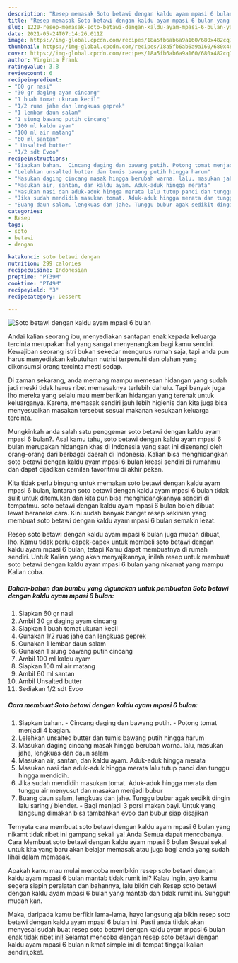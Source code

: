 ```yaml
---
description: "Resep memasak Soto betawi dengan kaldu ayam mpasi 6 bulan yang lezat dan Mudah Dibuat"
title: "Resep memasak Soto betawi dengan kaldu ayam mpasi 6 bulan yang lezat dan Mudah Dibuat"
slug: 1220-resep-memasak-soto-betawi-dengan-kaldu-ayam-mpasi-6-bulan-yang-lezat-dan-mudah-dibuat
date: 2021-05-24T07:14:26.011Z
image: https://img-global.cpcdn.com/recipes/18a5fb6ab6a9a160/680x482cq70/soto-betawi-dengan-kaldu-ayam-mpasi-6-bulan-foto-resep-utama.jpg
thumbnail: https://img-global.cpcdn.com/recipes/18a5fb6ab6a9a160/680x482cq70/soto-betawi-dengan-kaldu-ayam-mpasi-6-bulan-foto-resep-utama.jpg
cover: https://img-global.cpcdn.com/recipes/18a5fb6ab6a9a160/680x482cq70/soto-betawi-dengan-kaldu-ayam-mpasi-6-bulan-foto-resep-utama.jpg
author: Virginia Frank
ratingvalue: 3.8
reviewcount: 6
recipeingredient:
- "60 gr nasi"
- "30 gr daging ayam cincang"
- "1 buah tomat ukuran kecil"
- "1/2 ruas jahe dan lengkuas geprek"
- "1 lembar daun salam"
- "1 siung bawang putih cincang"
- "100 ml kaldu ayam"
- "100 ml air matang"
- "60 ml santan"
- " Unsalted butter"
- "1/2 sdt Evoo"
recipeinstructions:
- "Siapkan bahan.  Cincang daging dan bawang putih. Potong tomat menjadi 4 bagian."
- "Lelehkan unsalted butter dan tumis bawang putih hingga harum"
- "Masukan daging cincang masak hingga berubah warna. lalu, masukan jahe, lengkuas dan daun salam"
- "Masukan air, santan, dan kaldu ayam. Aduk-aduk hingga merata"
- "Masukan nasi dan aduk-aduk hingga merata lalu tutup panci dan tunggu hingga mendidih."
- "Jika sudah mendidih masukan tomat. Aduk-aduk hingga merata dan tunggu air menyusut dan masakan menjadi bubur"
- "Buang daun salam, lengkuas dan jahe. Tunggu bubur agak sedikit dingin lalu saring / blender.  Bagi menjadi 3 porsi makan bayi. Untuk yang langsung dimakan bisa tambahkan evoo dan bubur siap disajikan"
categories:
- Resep
tags:
- soto
- betawi
- dengan

katakunci: soto betawi dengan 
nutrition: 299 calories
recipecuisine: Indonesian
preptime: "PT39M"
cooktime: "PT49M"
recipeyield: "3"
recipecategory: Dessert

---
```



![Soto betawi dengan kaldu ayam mpasi 6 bulan](https://img-global.cpcdn.com/recipes/18a5fb6ab6a9a160/680x482cq70/soto-betawi-dengan-kaldu-ayam-mpasi-6-bulan-foto-resep-utama.jpg)

Andai kalian seorang ibu, menyediakan santapan enak kepada keluarga tercinta merupakan hal yang sangat menyenangkan bagi kamu sendiri. Kewajiban seorang istri bukan sekedar mengurus rumah saja, tapi anda pun harus menyediakan kebutuhan nutrisi terpenuhi dan olahan yang dikonsumsi orang tercinta mesti sedap.

Di zaman  sekarang, anda memang mampu memesan hidangan yang sudah jadi meski tidak harus ribet memasaknya terlebih dahulu. Tapi banyak juga lho mereka yang selalu mau memberikan hidangan yang terenak untuk keluarganya. Karena, memasak sendiri jauh lebih higienis dan kita juga bisa menyesuaikan masakan tersebut sesuai makanan kesukaan keluarga tercinta. 



Mungkinkah anda salah satu penggemar soto betawi dengan kaldu ayam mpasi 6 bulan?. Asal kamu tahu, soto betawi dengan kaldu ayam mpasi 6 bulan merupakan hidangan khas di Indonesia yang saat ini disenangi oleh orang-orang dari berbagai daerah di Indonesia. Kalian bisa menghidangkan soto betawi dengan kaldu ayam mpasi 6 bulan kreasi sendiri di rumahmu dan dapat dijadikan camilan favoritmu di akhir pekan.

Kita tidak perlu bingung untuk memakan soto betawi dengan kaldu ayam mpasi 6 bulan, lantaran soto betawi dengan kaldu ayam mpasi 6 bulan tidak sulit untuk ditemukan dan kita pun bisa menghidangkannya sendiri di tempatmu. soto betawi dengan kaldu ayam mpasi 6 bulan boleh dibuat lewat beraneka cara. Kini sudah banyak banget resep kekinian yang membuat soto betawi dengan kaldu ayam mpasi 6 bulan semakin lezat.

Resep soto betawi dengan kaldu ayam mpasi 6 bulan juga mudah dibuat, lho. Kamu tidak perlu capek-capek untuk membeli soto betawi dengan kaldu ayam mpasi 6 bulan, tetapi Kamu dapat membuatnya di rumah sendiri. Untuk Kalian yang akan menyajikannya, inilah resep untuk membuat soto betawi dengan kaldu ayam mpasi 6 bulan yang nikamat yang mampu Kalian coba.

<!--inarticleads1-->

##### Bahan-bahan dan bumbu yang digunakan untuk pembuatan Soto betawi dengan kaldu ayam mpasi 6 bulan:

1. Siapkan 60 gr nasi
1. Ambil 30 gr daging ayam cincang
1. Siapkan 1 buah tomat ukuran kecil
1. Gunakan 1/2 ruas jahe dan lengkuas geprek
1. Gunakan 1 lembar daun salam
1. Gunakan 1 siung bawang putih cincang
1. Ambil 100 ml kaldu ayam
1. Siapkan 100 ml air matang
1. Ambil 60 ml santan
1. Ambil  Unsalted butter
1. Sediakan 1/2 sdt Evoo




<!--inarticleads2-->

##### Cara membuat Soto betawi dengan kaldu ayam mpasi 6 bulan:

1. Siapkan bahan.  - Cincang daging dan bawang putih. - Potong tomat menjadi 4 bagian.
1. Lelehkan unsalted butter dan tumis bawang putih hingga harum
1. Masukan daging cincang masak hingga berubah warna. lalu, masukan jahe, lengkuas dan daun salam
1. Masukan air, santan, dan kaldu ayam. Aduk-aduk hingga merata
1. Masukan nasi dan aduk-aduk hingga merata lalu tutup panci dan tunggu hingga mendidih.
1. Jika sudah mendidih masukan tomat. Aduk-aduk hingga merata dan tunggu air menyusut dan masakan menjadi bubur
1. Buang daun salam, lengkuas dan jahe. Tunggu bubur agak sedikit dingin lalu saring / blender.  - Bagi menjadi 3 porsi makan bayi. Untuk yang langsung dimakan bisa tambahkan evoo dan bubur siap disajikan




Ternyata cara membuat soto betawi dengan kaldu ayam mpasi 6 bulan yang nikamt tidak ribet ini gampang sekali ya! Anda Semua dapat mencobanya. Cara Membuat soto betawi dengan kaldu ayam mpasi 6 bulan Sesuai sekali untuk kita yang baru akan belajar memasak atau juga bagi anda yang sudah lihai dalam memasak.

Apakah kamu mau mulai mencoba membikin resep soto betawi dengan kaldu ayam mpasi 6 bulan mantab tidak rumit ini? Kalau ingin, ayo kamu segera siapin peralatan dan bahannya, lalu bikin deh Resep soto betawi dengan kaldu ayam mpasi 6 bulan yang mantab dan tidak rumit ini. Sungguh mudah kan. 

Maka, daripada kamu berfikir lama-lama, hayo langsung aja bikin resep soto betawi dengan kaldu ayam mpasi 6 bulan ini. Pasti anda tiidak akan menyesal sudah buat resep soto betawi dengan kaldu ayam mpasi 6 bulan enak tidak ribet ini! Selamat mencoba dengan resep soto betawi dengan kaldu ayam mpasi 6 bulan nikmat simple ini di tempat tinggal kalian sendiri,oke!.

